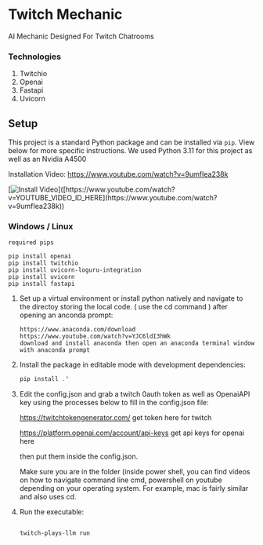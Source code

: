 # Twitch Mechanic
AI Mechanic Designed For Twitch Chatrooms



### Technologies

1. Twitchio
2. Openai
3. Fastapi
4. Uvicorn
## Setup

This project is a standard Python package and can be installed via `pip`. View below for more specific instructions. We used Python 3.11 for this project as well as an Nvidia A4500

Installation Video:
https://www.youtube.com/watch?v=9umfIea238k

[![Install Video]([https://img.youtube.com/vi/YOUTUBE_VIDEO_ID_HERE/0.jpg](https://i9.ytimg.com/vi/9umfIea238k/mqdefault.jpg?sqp=CPDznKgG-oaymwEmCMACELQB8quKqQMa8AEB-AH-CYAC0AWKAgwIABABGGUgUChDMA8%3D&rs=AOn4CLB5YHnUrdv8Bla5t8Us57eRBef-FQ&retry=6))]([https://www.youtube.com/watch?v=YOUTUBE_VIDEO_ID_HERE](https://www.youtube.com/watch?v=9umfIea238k))

### Windows / Linux
```
required pips

pip install openai
pip install twitchio
pip install uvicorn-loguru-integration
pip install uvicorn
pip install fastapi
```

1. Set up a virtual environment or install python natively and navigate to the directoy storing the local code. ( use the cd command ) after opening an anconda prompt:
   ```
   https://www.anaconda.com/download
   https://www.youtube.com/watch?v=YJC6ldI3hWk
   download and install anaconda then open an anaconda terminal window with anaconda prompt
   ```

2. Install the package in editable mode with development dependencies:
   ```powershell
   pip install ."
   ```
3. Edit the config.json and grab a twitch 0auth token as well as OpenaiAPI key using the processes below to fill in the config.json file:
   
   https://twitchtokengenerator.com/ get token here for twitch

   https://platform.openai.com/account/api-keys get api keys for openai here

   then put them inside the config.json.

   Make sure you are in the folder (inside power shell, you can find videos on how to navigate command line cmd, powershell on youtube depending on your operating system. For example, mac is fairly similar and also uses cd.

5. Run the executable:
   ```powershell
   
   twitch-plays-llm run


   ```



